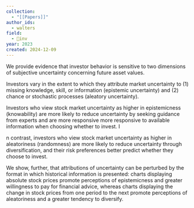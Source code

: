```yaml
---
collection:
  - "[[Papers]]"
author_ids:
  - walters
field:
  - 🐢inv
year: 2023
created: 2024-12-09
---
```


We provide evidence that investor behavior is sensitive to two dimensions of subjective uncertainty concerning future asset values. 

Investors vary in the extent to which they attribute market uncertainty to 
	(1) missing knowledge, skill, or information (epistemic uncertainty) and 
	(2) chance or stochastic processes (aleatory uncertainty). 
	
Investors who view stock market uncertainty as higher in epistemicness (knowability) are more likely to reduce uncertainty by seeking guidance from experts and are more responsive more responsive to available information when choosing whether to invest. I

n contrast, investors who view stock market uncertainty as higher in aleatoriness (randomness) are more likely to reduce uncertainty through diversification, and their risk preferences better predict whether they choose to invest. 

We show, further, that attributions of uncertainty can be perturbed by the format in which historical information is presented: charts displaying absolute stock prices promote perceptions of epistemicness and greater willingness to pay for financial advice, whereas charts displaying the change in stock prices from one period to the next promote perceptions of aleatoriness and a greater tendency to diversify.